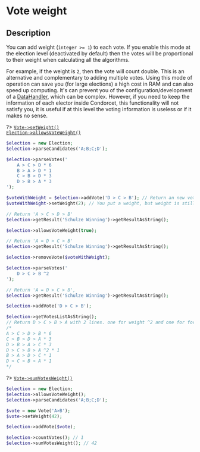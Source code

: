 # Vote weight

## Description

You can add weight (`integer >= 1`) to each vote.
If you enable this mode at the election level (deactivated by default) then the votes will be proportional to their weight when calculating all the algorithms.

For example, if the weight is `2`, then the vote will count double. This is an alternative and complementary to adding multiple votes. Using this mode of operation can save you (for large elections) a high cost in RAM and can also speed up computing. It's can prevent you of the configuration/development of a [DataHandler](3.AsPhpLibrary/8.GoFurther/5.GetStartedToHandleMillionsOfVotes.md), which can be complex. 
However, if you need to keep the information of each elector inside Condorcet, this functionality will not satisfy you, it is useful if at this level the voting information is useless or if it makes no sense.

?> [`Vote->setWeight()`](/Docs/ApiReferences/Vote%20Class/public%20Vote--setWeight)  
[`Election->allowsVoteWeight()`](/Docs/ApiReferences/Election%20Class/public%20Election--allowsVoteWeight)
```php
$election = new Election;
$election->parseCandidates('A;B;C;D');

$election->parseVotes('
    A > C > D * 6
    B > A > D * 1
    C > B > D * 3
    D > B > A * 3
');

$voteWithWeight = $election->addVote('D > C > B'); // Return an new vote object
$voteWithWeight->setWeight(2); // You put a weight, but weight is still no allowed at the election level.

// Return 'A > C > D > B'
$election->getResult('Schulze Winning')->getResultAsString();

$election->allowsVoteWeight(true);

// Return 'A = D > C > B'
$election->getResult('Schulze Winning')->getResultAsString();

$election->removeVote($voteWithWeight);

$election->parseVotes('
    D > C > B ^2
');

// Return 'A = D > C > B',
$election->getResult('Schulze Winning')->getResultAsString();

$election->addVote('D > C > B');

$election->getVotesListAsString();
// Return D > C > B > A with 2 lines. one for weight ^2 and one for force ^1
/*
A > C > D > B * 6
C > B > D > A * 3
D > B > A > C * 3
D > C > B > A ^2 * 1
B > A > D > C * 1
D > C > B > A * 1
*/
```

?> [`Vote->sumVotesWeight()`](/Docs/ApiReferences/Vote%20Class/public%20Vote--sumVotesWeight)

```php
$election = new Election;
$election->allowsVoteWeight();
$election->parseCandidates('A;B;C;D');

$vote = new Vote('A>B');
$vote->setWeight(42);

$election->addVote($vote);

$election->countVotes(); // 1
$election->sumVotesWeight(); // 42
```

